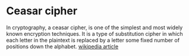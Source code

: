 # Ceasar cipher
In cryptography, a ceasar cipher, is one of the simplest and most widely known encryption techniques. It is a type of substitution cipher in which each letter in the plaintext is replaced by a letter some fixed number of positions down the alphabet. [wikipedia article](https://en.wikipedia.org/wiki/Caesar_cipher)
